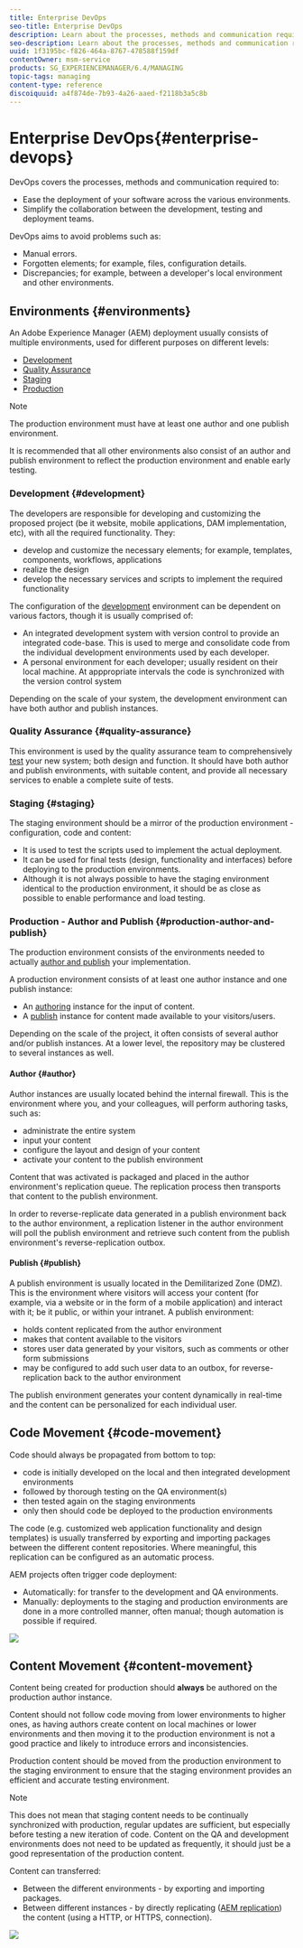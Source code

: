 ```yaml
---
title: Enterprise DevOps
seo-title: Enterprise DevOps
description: Learn about the processes, methods and communication required to ease deployment and simplify collaboration.
seo-description: Learn about the processes, methods and communication required to ease deployment and simplify collaboration.
uuid: 1f3195bc-f826-464a-8767-478588f159df
contentOwner: msm-service
products: SG_EXPERIENCEMANAGER/6.4/MANAGING
topic-tags: managing
content-type: reference
discoiquuid: a4f874de-7b93-4a26-aaed-f2118b3a5c8b
---
```


# Enterprise DevOps{#enterprise-devops}

DevOps covers the processes, methods and communication required to:

* Ease the deployment of your software across the various environments.
* Simplify the collaboration between the development, testing and deployment teams.

DevOps aims to avoid problems such as:

* Manual errors.
* Forgotten elements; for example, files, configuration details. 
* Discrepancies; for example, between a developer's local environment and other environments.

## Environments {#environments}

An Adobe Experience Manager (AEM) deployment usually consists of multiple environments, used for different purposes on different levels:

* [Development](#development)
* [Quality Assurance](#qualityassurance) 
* [Staging](#staging)
* [Production](#productionauthorandpublish)

>[!NOTE]
>
>The production environment must have at least one author and one publish environment. 
>
>It is recommended that all other environments also consist of an author and publish environment to reflect the production environment and enable early testing.

### Development {#development}

The developers are responsible for developing and customizing the proposed project (be it website, mobile applications, DAM implementation, etc), with all the required functionality. They:

* develop and customize the necessary elements; for example, templates, components, workflows, applications
* realize the design 
* develop the necessary services and scripts to implement the required functionality

The configuration of the [development](../../sites/developing/using/best-practices.md) environment can be dependent on various factors, though it is usually comprised of:

* An integrated development system with version control to provide an integrated code-base. This is used to merge and consolidate code from the individual development environments used by each developer. 
* A personal environment for each developer; usually resident on their local machine. At apppropriate intervals the code is synchronized with the version control system

Depending on the scale of your system, the development environment can have both author and publish instances.

### Quality Assurance {#quality-assurance}

This environment is used by the quality assurance team to comprehensively [test](/sites/developing/using/test) your new system; both design and function. It should have both author and publish environments, with suitable content, and provide all necessary services to enable a complete suite of tests.

### Staging {#staging}

The staging environment should be a mirror of the production environment - configuration, code and content:

* It is used to test the scripts used to implement the actual deployment.
* It can be used for final tests (design, functionality and interfaces) before deploying to the production environments. 
* Although it is not always possible to have the staging environment identical to the production environment, it should be as close as possible to enable performance and load testing.

### Production - Author and Publish {#production-author-and-publish}

The production environment consists of the environments needed to actually [author and publish](../../sites/authoring/using/author.md#conceptofauthoringandpublishing) your implementation.

A production environment consists of at least one author instance and one publish instance:

* An [authoring](#author) instance for the input of content.
* A [publish](#publish) instance for content made available to your visitors/users.

Depending on the scale of the project, it often consists of several author and/or publish instances. At a lower level, the repository may be clustered to several instances as well.

#### Author {#author}

Author instances are usually located behind the internal firewall. This is the environment where you, and your colleagues, will perform authoring tasks, such as:

* administrate the entire system
* input your content
* configure the layout and design of your content
* activate your content to the publish environment

Content that was activated is packaged and placed in the author environment's replication queue. The replication process then transports that content to the publish environment.

In order to reverse-replicate data generated in a publish environment back to the author environment, a replication listener in the author environment will poll the publish environment and retrieve such content from the publish environment's reverse-replication outbox.

#### Publish {#publish}

A publish environment is usually located in the Demilitarized Zone (DMZ). This is the environment where visitors will access your content (for example, via a website or in the form of a mobile application) and interact with it; be it public, or within your intranet. A publish environment:

* holds content replicated from the author environment
* makes that content available to the visitors
* stores user data generated by your visitors, such as comments or other form submissions
* may be configured to add such user data to an outbox, for reverse-replication back to the author environment

The publish environment generates your content dynamically in real-time and the content can be personalized for each individual user.

## Code Movement {#code-movement}

Code should always be propagated from bottom to top:

* code is initially developed on the local and then integrated development environments
* followed by thorough testing on the QA environment(s)
* then tested again on the staging environments
* only then should code be deployed to the production environments

The code (e.g. customized web application functionality and design templates) is usually transferred by exporting and importing packages between the different content repositories. Where meaningful, this replication can be configured as an automatic process.

AEM projects often trigger code deployment:

* Automatically: for transfer to the development and QA environments. 
* Manually: deployments to the staging and production environments are done in a more controlled manner, often manual; though automation is possible if required.

![](assets/chlimage_1.png) 

## Content Movement {#content-movement}

Content being created for production should **always** be authored on the production author instance.

Content should not follow code moving from lower environments to higher ones, as having authors create content on local machines or lower environments and then moving it to the production environment is not a good practice and likely to introduce errors and inconsistencies.

Production content should be moved from the production environment to the staging environment to ensure that the staging environment provides an efficient and accurate testing environment.

>[!NOTE]
>
>This does not mean that staging content needs to be continually synchronized with production, regular updates are sufficient, but especially before testing a new iteration of code. Content on the QA and development environments does not need to be updated as frequently, it should just be a good representation of the production content.

Content can transferred:

* Between the different environments - by exporting and importing packages. 
* Between different instances - by directly replicating ([AEM replication](../../sites/deploying/using/replication.md)) the content (using a HTTP, or HTTPS, connection).

![](assets/chlimage_1-1.png)

